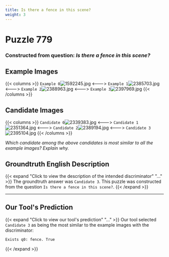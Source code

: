 ```yaml
---
title: Is there a fence in this scene?
weight: 3
---
```


# Puzzle 779
### Constructed from question: _Is there a fence in this scene?_


## Example Images
{{< columns >}}
`Example 0`![1592245.jpg](/gqa_images/1592245.jpg)
<--->
`Example 1`![2385703.jpg](/gqa_images/2385703.jpg)
<--->
`Example 2`![2388963.jpg](/gqa_images/2388963.jpg)
<--->
`Example 3`![2397969.jpg](/gqa_images/2397969.jpg)
{{< /columns >}}

## Candidate Images
{{< columns >}}
`Candidate 0`![2339383.jpg](/gqa_images/2339383.jpg)
<--->
`Candidate 1`![2351364.jpg](/gqa_images/2351364.jpg)
<--->
`Candidate 2`![2389194.jpg](/gqa_images/2389194.jpg)
<--->
`Candidate 3`![2395104.jpg](/gqa_images/2395104.jpg)
{{< /columns >}}

*Which candidate among the above candidates is most similar to all the example images? Explain why.*

## Groundtruth English Description

{{< expand "Click to view the description of the intended discriminator" "..." >}}
The groundtruth answer was `Candidate 3`. This puzzle was constructed from the question `Is there a fence in this scene?`.
{{< /expand >}}

---

## Our Tool's Prediction

{{< expand "Click to view our tool's prediction" "..." >}}
Our tool selected `Candidate 3` as being the most similar to the example images with the discriminator:
```plaintext
Exists q0: fence. True
```
{{< /expand >}}
